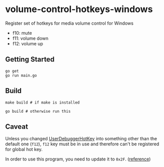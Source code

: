 # volume-control-hotkeys-windows

Register set of hotkeys for media volume control for Windows

- f10: mute
- f11: volume down
- f12: volume up

## Getting Started

```
go get
go run main.go
```

## Build

```
make build # if make is installed

go build # otherwise run this
```

## Caveat

Unless you changed [UserDebuggerHotKey](https://docs.microsoft.com/en-us/previous-versions/windows/it-pro/windows-server-2003/cc786263(v=ws.10)?redirectedfrom=MSDN) into something other than the default one (`f12`), `f12` key must be in use and therefore can't be registered for global hot key.

In order to use this program, you need to update it to `0x2F`. ([reference](http://muzso.hu/2011/12/13/setting-f12-as-a-global-hotkey-in-windows))
